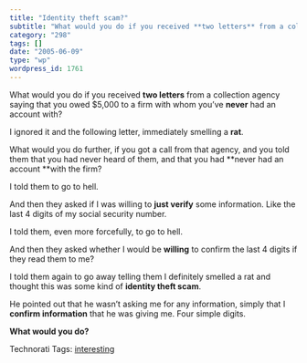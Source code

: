 ```yaml
---
title: "Identity theft scam?"
subtitle: "What would you do if you received **two letters** from a collection agency saying that you owed $5,0..."
category: "298"
tags: []
date: "2005-06-09"
type: "wp"
wordpress_id: 1761
---
```

What would you do if you received **two letters** from a collection agency saying that you owed $5,000 to a firm with whom you’ve **never** had an account with?

I ignored it and the following letter, immediately smelling a **rat**.

What would you do further, if you got a call from that agency, and you told them that you had never heard of them, and that you had **never had an account **with the firm?

I told them to go to hell.

And then they asked if I was willing to **just verify** some information. Like the last 4 digits of my social security number.

I told them, even more forcefully, to go to hell.

And then they asked whether I would be **willing** to confirm the last 4 digits if they read them to me?

I told them again to go away telling them I definitely smelled a rat and thought this was some kind of **identity theft scam**. 

He pointed out that he wasn’t asking me for any information, simply that I **confirm information** that he was giving me. Four simple digits.

**What would you do?**

Technorati Tags: [interesting](http://technorati.com/tag/interesting)